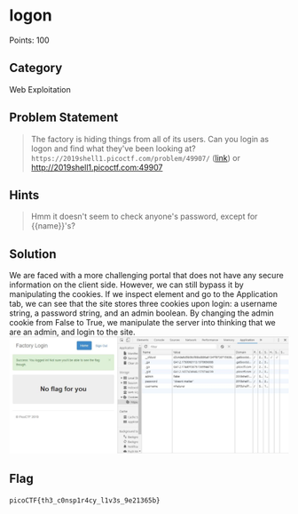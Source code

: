 # logon
Points: 100
## Category
Web Exploitation
## Problem Statement
> The factory is hiding things from all of its users. Can you login as logon and find what they've been looking at? `https://2019shell1.picoctf.com/problem/49907/` ([link](https://2019shell1.picoctf.com/problem/49907/)) or http://2019shell1.picoctf.com:49907
## Hints
> Hmm it doesn't seem to check anyone's password, except for {{name}}'s?
## Solution
We are faced with a more challenging portal that does not have any secure information on the client side. However, we can still bypass it by manipulating the cookies. If we inspect element and go to the Application tab, we can see that the site stores three cookies upon login: a username string, a password string, and an admin boolean. By changing the admin cookie from False to True, we manipulate the server into thinking that we are an admin, and login to the site.
![Screenshot](screenshot.JPG)
## Flag
`picoCTF{th3_c0nsp1r4cy_l1v3s_9e21365b}`